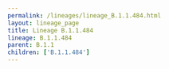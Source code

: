 ```yaml
---
permalink: /lineages/lineage_B.1.1.484.html
layout: lineage_page
title: Lineage B.1.1.484
lineage: B.1.1.484
parent: B.1.1
children: ['B.1.1.484']
---
```

